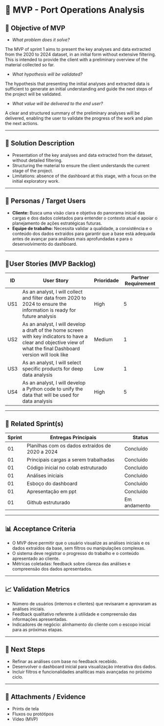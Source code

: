 # 📌 MVP - Port Operations Analysis

## 🎯 Objective of MVP
- *What problem does it solve?*

The MVP of sprint 1 aims to present the key analyses and data extracted from the 2020 to 2024 dataset, in an initial form without extensive filtering. This is intended to provide the client with a preliminary overview of the material collected so far.

- *What hypothesis will be validated?*

The hypothesis that presenting the initial analyses and extracted data is sufficient to generate an initial understanding and guide the next steps of the project will be validated.

- *What value will be delivered to the end user?*

A clear and structured summary of the preliminary analyses will be delivered, enabling the user to validate the progress of the work and plan the next actions.

---

## 📝 Solution Description
- Presentation of the key analyses and data extracted from the dataset, without detailed filtering.
- Structuring the material to ensure the client understands the current stage of the project.
- Limitations: absence of the dashboard at this stage, with a focus on the initial exploratory work.

---

## 👥 Personas / Target Users
- **Cliente:** Busca uma visão clara e objetiva do panorama inicial das cargas e dos dados coletados para entender o contexto atual e apoiar o planejamento de ações estratégicas futuras.
- **Equipe de trabalho:** Necessita validar a qualidade, a consistência e o conteúdo dos dados extraídos para garantir que a base está adequada antes de avançar para análises mais aprofundadas e para o desenvolvimento do dashboard. 
---

## 🔑User Stories (MVP Backlog)
| ID  | User Story                                                                 | Prioridade | Partner Requirement|
|-----|-----------------------------------------------------------------------------|------------|------------|
| US1 | As an analyst, I will collect and filter data from 2020 to 2024 to ensure the information is ready for future analysis         | High      | 5    |
| US2 | As an analyst, I will develop a draft of the home screen with key indicators to have a clear and objective view of what the final Dashboard version will look like         | Medium     | 1  |
| US3 | As an analyst, I will select specific products for deep data analysis         | Low      | 1   |
| US4 | As an analyst, I will develop a Python code to unify the data that will be used for data analysis         | High     | 5   |

---

## 📅 Related Sprint(s)
| Sprint | Entregas Principais                          | Status   |
|--------|----------------------------------------------|----------|
| 01     |Planilhas com os dados extraídos de 2020 a 2024                        | Concluído|
| 01     |Principais cargas a serem trabalhadas                          | Concluído |
| 01     |Código inicial no colab estruturado                            | Concluído |
| 01     |Análises iniciais                           | Concluído |
| 01     |Esboço do dashboard                         | Concluído |
| 01     |Apresentação em ppt                         | Concluído |
| 01     |Github estruturado                        | Em andamento |


---

## 📊 Acceptance Criteria
- O MVP deve permitir que o usuário visualize as análises iniciais e os dados extraídos da base, sem filtros ou manipulações complexas.
- O sistema deve registrar o progresso do trabalho e o conteúdo apresentado ao cliente.
- Métricas coletadas: feedback sobre clareza das análises e compreensão dos dados apresentados.

---

## 📈 Validation Metrics
- Número de usuários (internos e clientes) que revisaram e aprovaram as análises iniciais.
- Feedback qualitativo referente à utilidade e compreensão das informações apresentadas.
- Indicadores de negócio: alinhamento do cliente com o escopo inicial para as próximas etapas. 

---

## 🚀 Next Steps
- Refinar as análises com base no feedback recebido.
- Desenvolver o dashboard inicial para visualização interativa dos dados.
- Incluir filtros e funcionalidades analíticas mais avançadas no próximo ciclo.  

---

## 📂 Attachments / Evidence
- Prints de tela  
- Fluxos ou protótipos  
- Vídeo (MVP)  
